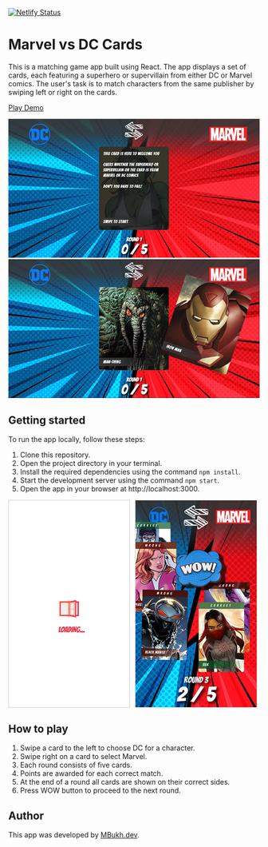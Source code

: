 [![Netlify Status](https://api.netlify.com/api/v1/badges/d6374334-420d-40be-8e7c-caca5a5577f5/deploy-status)](https://app.netlify.com/sites/mbukh-comics-match-game/deploys)

# Marvel vs DC Cards

This is a matching game app built using React. The app displays a set of cards, each featuring a superhero or supervillain from either DC or Marvel comics. The user's task is to match characters from the same publisher by swiping left or right on the cards.

[Play Demo](https://mbukh-comics-match-game.netlify.app)

![image](./docs/screen1.jpg)
![image](./docs/screen2.jpg)

## Getting started

To run the app locally, follow these steps:

1. Clone this repository.
2. Open the project directory in your terminal.
3. Install the required dependencies using the command `npm install`.
4. Start the development server using the command `npm start`.
5. Open the app in your browser at http://localhost:3000.

<div style="display:flex;width:99%;">
     <div style="flex:1;margin-right:10px;border:1px solid #aaa8;padding:0px;">
        <img src="./docs/screen3.jpeg" style="height:100%;"/>
     </div>
     <div style="flex:1;padding-left:10px;border:1px solid #aaa8;padding:0px;">
        <img src="./docs/screen4.jpeg" style="height:100%;"/>
     </div>
</div>

## How to play

1. Swipe a card to the left to choose DC for a character.
2. Swipe right on a card to select Marvel.
3. Each round consists of five cards.
4. Points are awarded for each correct match.
5. At the end of a round all cards are shown on their correct sides.
6. Press WOW button to proceed to the next round.

## Author

This app was developed by [MBukh.dev](https://mbukh.dev).
